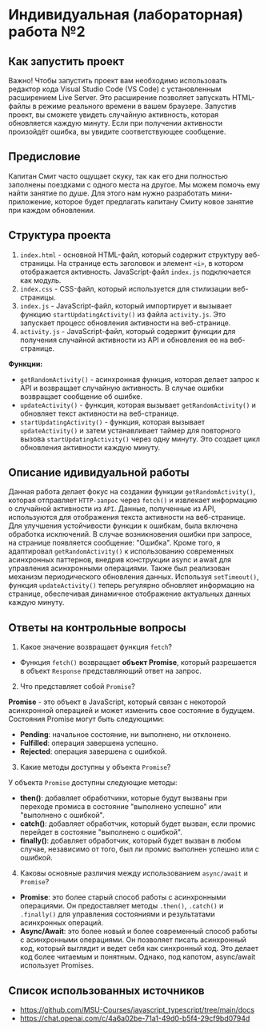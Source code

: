 # Индивидуальная (лабораторная) работа №2

## Как запустить проект
Важно! Чтобы запустить проект вам необходимо использовать редактор кода Visual Studio Code (VS Code) с установленным расширением Live Server. Это расширение позволяет запускать HTML-файлы в режиме реального времени в вашем браузере.
Запустив проект, вы сможете увидеть случайную активность, которая обновляется каждую минуту. Если при получении активности произойдёт ошибка, вы увидите соответствующее сообщение.

## Предисловие

Капитан Смит часто ощущает скуку, так как его дни полностью заполнены поездками с одного места на другое. Мы можем помочь ему найти занятие по душе.
Для этого нам нужно разработать мини-приложение, которое будет предлагать капитану Смиту новое занятие при каждом обновлении.

## Структура проекта
1. `index.html` - основной HTML-файл, который содержит структуру веб-страницы. На странице есть заголовок и элемент `<i>`, в котором отображается активность. JavaScript-файл `index.js` подключается как модуль.
2. `index.css` - CSS-файл, который используется для стилизации веб-страницы.
3. `index.js` - JavaScript-файл, который импортирует и вызывает функцию `startUpdatingActivity()` из файла `activity.js`. Это запускает процесс обновления активности на веб-странице.
4. `activity.js` - JavaScript-файл, который содержит функции для получения случайной активности из API и обновления ее на веб-странице.
   
**Функции:**
* `getRandomActivity()` - асинхронная функция, которая делает запрос к API и возвращает случайную активность. В случае ошибки возвращает сообщение об ошибке.
* `updateActivity()` - функция, которая вызывает `getRandomActivity()` и обновляет текст активности на веб-странице.
* `startUpdatingActivity()` - функция, которая вызывает `updateActivity()` и затем устанавливает таймер для повторного вызова `startUpdatingActivity()` через одну минуту. Это создает цикл обновления активности каждую минуту.

## Описание идивидуальной работы

Данная работа делает фокус на создании функции `getRandomActivity()`, которая отправляет `HTTP-запрос` через `fetch()` и извлекает информацию о случайной активности из `API`. Данные, полученные из API, используются для отображения текста активности на веб-странице. Для улучшения устойчивости функции к ошибкам, была включена обработка исключений. В случае возникновения ошибки при запросе, на странице появляется сообщение: "Ошибка".
Кроме того, я адаптировал `getRandomActivity()` к использованию современных асинхронных паттернов, внедрив конструкции async и await для управления асинхронными операциями. Также был реализован механизм периодического обновления данных. Используя `setTimeout()`, функция `updateActivity()` теперь регулярно обновляет информацию на странице, обеспечивая динамичное отображение актуальных данных каждую минуту.

## Ответы на контрольные вопросы

1. Какое значение возвращает функция `fetch`?

- Функция `fetch()` возвращает **объект Promise**, который разрешается в объект `Response` представляющий ответ на запрос.

2. Что представляет собой `Promise`?

**Promise** - это объект в JavaScript, который связан с некоторой асинхронной операцией и может изменить свое состояние в будущем. Состояния Promise могут быть следующими:
- **Pending**: начальное состояние, ни выполнено, ни отклонено.
- **Fulfilled**: операция завершена успешно.
- **Rejected**: операция завершена с ошибкой.

3. Какие методы доступны у объекта `Promise`?

У объекта `Promise` доступны следующие методы:
- **then()**: добавляет обработчики, которые будут вызваны при переходе промиса в состояние "выполнено успешно" или "выполнено с ошибкой".
- **catch()**: добавляет обработчик, который будет вызван, если промис перейдет в состояние "выполнено с ошибкой".
- **finally()**: добавляет обработчик, который будет вызван в любом случае, независимо от того, был ли промис выполнен успешно или с ошибкой.

4. Каковы основные различия между использованием `async/await` и `Promise`?

- **Promise**: это более старый способ работы с асинхронными операциями. Он предоставляет методы `.then()`, `.catch()` и `.finally()` для управления состояниями и результатами асинхронных операций.
- **Async/Await**: это более новый и более современный способ работы с асинхронными операциями. Он позволяет писать асинхронный код, который выглядит и ведет себя как синхронный код. Это делает код более читаемым и понятным. Однако, под капотом, async/await использует Promises.

## Список использованных источников
- https://github.com/MSU-Courses/javascript_typescript/tree/main/docs
- https://chat.openai.com/c/4a6a02be-71a1-49d0-b5f4-29cf9bd0794d
